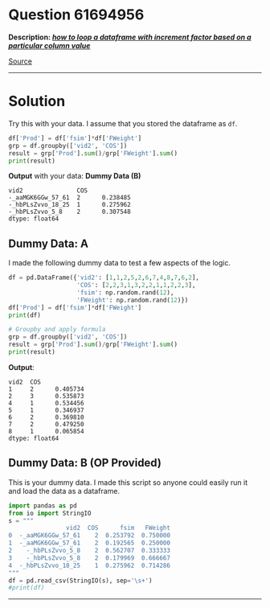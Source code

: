 # Question 61694956

**Description: [_how to loop a dataframe with increment factor based on a particular column value_][#Q]**

[Source][#Q]

[#Q]: https://stackoverflow.com/questions/61694956/how-to-loop-a-dataframe-with-increment-factor-based-on-a-particular-column-value

---

# Solution

Try this with your data. I assume that you stored the dataframe as `df`.

```python
df['Prod'] = df['fsim']*df['FWeight']
grp = df.groupby(['vid2', 'COS'])
result = grp['Prod'].sum()/grp['FWeight'].sum()
print(result)
```

**Output** with your data: **Dummy Data (B)**

```
vid2               COS
-_aaMGK6GGw_57_61  2      0.238485
-_hbPLsZvvo_18_25  1      0.275962
-_hbPLsZvvo_5_8    2      0.307548
dtype: float64
```

## Dummy Data: A

I made the following dummy data to test a few aspects of the logic.

```python
df = pd.DataFrame({'vid2': [1,1,2,5,2,6,7,4,8,7,6,2],
                   'COS': [2,2,3,1,3,2,2,1,1,2,2,3],
                   'fsim': np.random.rand(12),
                   'FWeight': np.random.rand(12)})
df['Prod'] = df['fsim']*df['FWeight']
print(df)

# Groupby and apply formula
grp = df.groupby(['vid2', 'COS'])
result = grp['Prod'].sum()/grp['FWeight'].sum()
print(result)
```

**Output**:

```
vid2  COS
1     2      0.405734
2     3      0.535873
4     1      0.534456
5     1      0.346937
6     2      0.369810
7     2      0.479250
8     1      0.065854
dtype: float64
```

## Dummy Data: B (OP Provided)

This is your dummy data. I made this script so anyone could easily run it and load the data as a dataframe.

```python
import pandas as pd
from io import StringIO
s = """
                vid2  COS      fsim   FWeight
0  -_aaMGK6GGw_57_61    2  0.253792  0.750000
1  -_aaMGK6GGw_57_61    2  0.192565  0.250000
2    -_hbPLsZvvo_5_8    2  0.562707  0.333333
3    -_hbPLsZvvo_5_8    2  0.179969  0.666667
4  -_hbPLsZvvo_18_25    1  0.275962  0.714286
"""
df = pd.read_csv(StringIO(s), sep='\s+')
#print(df)
```

---
